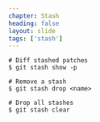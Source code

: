 ```yaml
---
chapter: Stash
heading: false
layout: slide
tags: ['stash']
---
```


	# Diff stashed patches
	$ git stash show -p

	# Remove a stash
	$ git stash drop <name>

	# Drop all stashes
	$ git stash clear